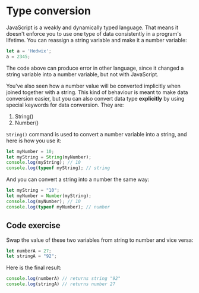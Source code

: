 # Type conversion

JavaScript is a weakly and dynamically typed language. That means it doesn't enforce you to use one type of data consistently in a program's lifetime. You can reassign a string variable and make it a number variable:

```js
let a = 'Hedwix';
a = 2345;
```

The code above can produce error in other language, since it changed a string variable into a number variable, but not with JavaScript.

You've also seen how a number value will be converted implicitly when joined together with a string. This kind of behaviour is meant to make data conversion easier, but you can also convert data type **explicitly** by using special keywords for data conversion. They are:

1. String()
2. Number()

`String()` command is used to convert a number variable into a string, and here is how you use it:

```js
let myNumber = 10;
let myString = String(myNumber);
console.log(myString); // 10
console.log(typeof myString); // string
```

And you can convert a string into a number the same way:

```js
let myString = "10";
let myNumber = Number(myString);
console.log(myNumber); // 10
console.log(typeof myNumber); // number
```

## Code exercise

Swap the value of these two variables from string to number and vice versa:

```js
let numberA = 27;
let stringA = "92";
```

Here is the final result:

```js
console.log(numberA) // returns string "92"
console.log(stringA) // returns number 27
```